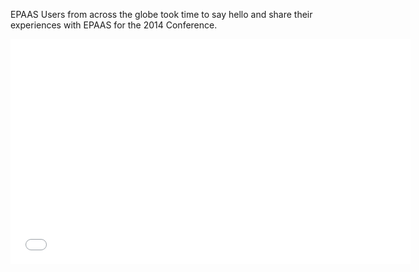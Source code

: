 EPAAS Users from across the globe took time to say hello and share their experiences with EPAAS for the 2014 Conference.

<iframe width="640" height="360" src="//www.youtube.com/embed/3JjxYY6I7yY" frameborder="0" allowfullscreen></iframe>
